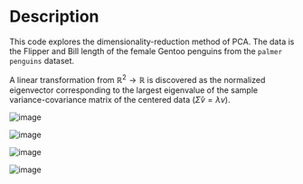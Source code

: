 # Description

This code explores the dimensionality-reduction method of PCA. The data is the Flipper and Bill length of the female Gentoo penguins from the `palmer penguins` dataset.

A linear transformation from $\mathbb{R}^2 \to \mathbb{R}$ is discovered as the normalized eigenvector corresponding to the largest eigenvalue of the sample variance-covariance matrix of the centered data ($\hat{\Sigma}v = \lambda v$).

![image](https://github.com/user-attachments/assets/07b78af1-5317-4c89-a7c9-3c65fa37736e)

![image](https://github.com/user-attachments/assets/0fefeb56-2696-4124-a675-0e8f5b69bcb0)

![image](https://github.com/user-attachments/assets/fae81727-8bbf-4143-b340-f1267348d5ca)


![image](https://github.com/user-attachments/assets/a40ef8c2-fc91-438a-8133-6f3b53257c81)
